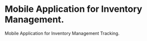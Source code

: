 # Mobile Application for Inventory Management. 

Mobile Application for Inventory Management Tracking. 
